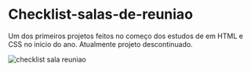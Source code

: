 # Checklist-salas-de-reuniao

Um dos primeiros projetos feitos no começo dos estudos de em HTML e CSS no inicio do ano. Atualmente projeto descontinuado.

![checklist sala reuniao](https://user-images.githubusercontent.com/113811396/209900068-46634f78-68f3-4a4b-aa91-6c22d34ee1bd.JPG)
